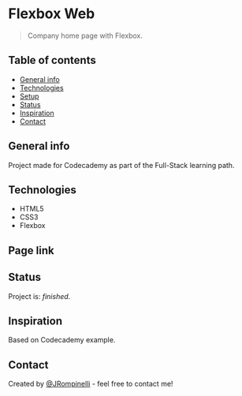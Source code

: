 # Flexbox Web
> Company home page with Flexbox.

## Table of contents
* [General info](#general-info)
* [Technologies](#technologies)
* [Setup](#setup)
* [Status](#status)
* [Inspiration](#inspiration)
* [Contact](#contact)

## General info
Project made for Codecademy as part of the Full-Stack learning path.

## Technologies
* HTML5
* CSS3
* Flexbox

## Page link


## Status
Project is: _finished_.

## Inspiration
Based on Codecademy example.

## Contact
Created by [@JRompinelli](https://github.com/JRompinelli) - feel free to contact me!